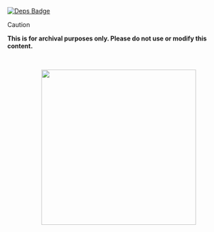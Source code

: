 [![Deps Badge]][Deps]

[Deps Badge]: https://deps.rs/repo/github/harilvfs/carch/status.svg?path=/&style=flat-square
[Deps]: https://deps.rs/repo/github/harilvfs/carch?path=/

> [!CAUTION]
> **This is for archival purposes only. Please do not use or modify this content.**

<br>

<p align="center">
<a href="https://discord.com/invite/8NJWstnUHd">
<img src="https://invidget.switchblade.xyz/8NJWstnUHd" width="350">
</a>
</p>
